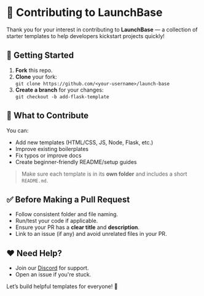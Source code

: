 # 🚀 Contributing to LaunchBase

Thank you for your interest in contributing to **LaunchBase** — a collection of starter templates to help developers kickstart projects quickly!

## 🧭 Getting Started

1. **Fork** this repo.
2. **Clone** your fork:  
   `git clone https://github.com/<your-username>/launch-base`
3. **Create a branch** for your changes:  
   `git checkout -b add-flask-template`

## 📁 What to Contribute

You can:
- Add new templates (HTML/CSS, JS, Node, Flask, etc.)
- Improve existing boilerplates
- Fix typos or improve docs
- Create beginner-friendly README/setup guides

> Make sure each template is in its **own folder** and includes a short `README.md`.

## ✅ Before Making a Pull Request

- Follow consistent folder and file naming.
- Run/test your code if applicable.
- Ensure your PR has a **clear title** and **description**.
- Link to an issue (if any) and avoid unrelated files in your PR.

## ❤️ Need Help?

- Join our [Discord](https://discord.gg/s5hmmAMeTD) for support.
- Open an issue if you're stuck.

Let’s build helpful templates for everyone! 🙌
